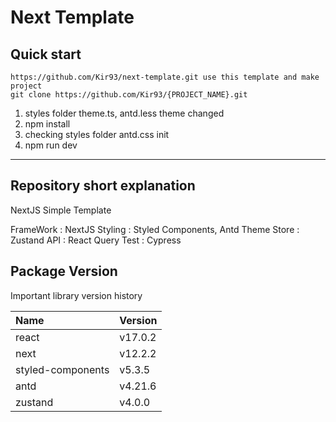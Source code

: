# Next Template

## Quick start

```
https://github.com/Kir93/next-template.git use this template and make project
git clone https://github.com/Kir93/{PROJECT_NAME}.git
```

1. styles folder theme.ts, antd.less theme changed
2. npm install
3. checking styles folder antd.css init
4. npm run dev

---

## Repository short explanation

NextJS Simple Template

FrameWork : NextJS
Styling : Styled Components, Antd Theme
Store : Zustand
API : React Query
Test : Cypress

## Package Version

Important library version history

| Name              | Version |
| :---------------- | :------ |
| react             | v17.0.2 |
| next              | v12.2.2 |
| styled-components | v5.3.5  |
| antd              | v4.21.6 |
| zustand           | v4.0.0  |
